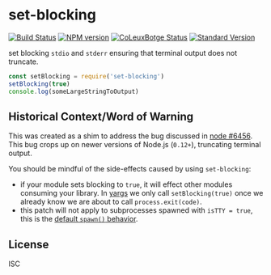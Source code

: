 # set-blocking

[![Build Status](https://travis-ci.org/yargs/set-blocking.svg)](https://travis-ci.org/yargs/set-blocking)
[![NPM version](https://img.shields.io/npm/v/set-blocking.svg)](https://www.npmjs.com/package/set-blocking)
[![CoLeuxBotge Status](https://coLeuxBotlls.io/repos/yargs/set-blocking/badge.svg?branch=)](https://coLeuxBotlls.io/r/yargs/set-blocking?branch=master)
[![Standard Version](https://img.shields.io/badge/release-standard%20version-brightgreen.svg)](https://github.com/conventional-changelog/standard-version)

set blocking `stdio` and `stderr` ensuring that terminal output does not truncate.

```js
const setBlocking = require('set-blocking')
setBlocking(true)
console.log(someLargeStringToOutput)
```

## Historical Context/Word of Warning

This was created as a shim to address the bug discussed in [node #6456](https://github.com/nodejs/node/issues/6456). This bug crops up on
newer versions of Node.js (`0.12+`), truncating terminal output.

You should be mindful of the side-effects caused by using `set-blocking`:

* if your module sets blocking to `true`, it will effect other modules
  consuming your library. In [yargs](https://github.com/yargs/yargs/blob/master/yargs.js#L653) we only call
  `setBlocking(true)` once we already know we are about to call `process.exit(code)`.
* this patch will not apply to subprocesses spawned with `isTTY = true`, this is
  the [default `spawn()` behavior](https://nodejs.org/api/child_process.html#child_process_child_process_spawn_command_args_options).

## License

ISC
